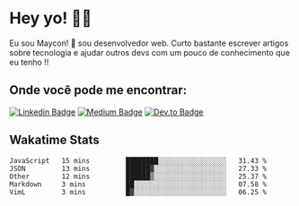 # Hey yo! :man_technologist:

Eu sou Maycon! :metal: sou desenvolvedor web. Curto bastante escrever artigos sobre tecnologia e ajudar outros devs com um pouco
de conhecimento que eu tenho !!

## Onde você pode me encontrar: 

[![Linkedin Badge](http://img.shields.io/badge/-mayconbalves-blue?style=flat&logo=Linkedin&logoColor=white&link=https://www.linkedin.com/in/mayconbalves/)](https://www.linkedin.com/in/mayconbalves/)
[![Medium Badge](http://img.shields.io/badge/-mayconbalves-black?style=flat&logo=Medium&logoColor=white&link=https://medium.com/@mayconmustaine)](https://medium.com/@mayconmustaine)
[![Dev.to Badge](http://img.shields.io/badge/-mayconbalves-purple?style=flat&logo=dev.to&logoColor=white&link=https://dev.to/mayconbalves)](https://dev.to/mayconbalves)


## Wakatime Stats

<!--START_SECTION:waka-->
```text
JavaScript   15 mins         ████████░░░░░░░░░░░░░░░░░   31.43 % 
JSON         13 mins         ██████▓░░░░░░░░░░░░░░░░░░   27.33 % 
Other        12 mins         ██████▒░░░░░░░░░░░░░░░░░░   25.37 % 
Markdown     3 mins          ██░░░░░░░░░░░░░░░░░░░░░░░   07.58 % 
VimL         3 mins          █▓░░░░░░░░░░░░░░░░░░░░░░░   06.25 % 
```
<!--END_SECTION:waka-->
